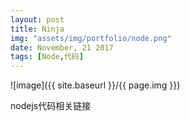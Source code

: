 ```yaml
---
layout: post
title: Ninja
img: "assets/img/portfolio/node.png"
date: November, 21 2017
tags: [Node,代码]
---
```


![image]({{ site.baseurl }}/{{ page.img }})

nodejs代码相关链接
